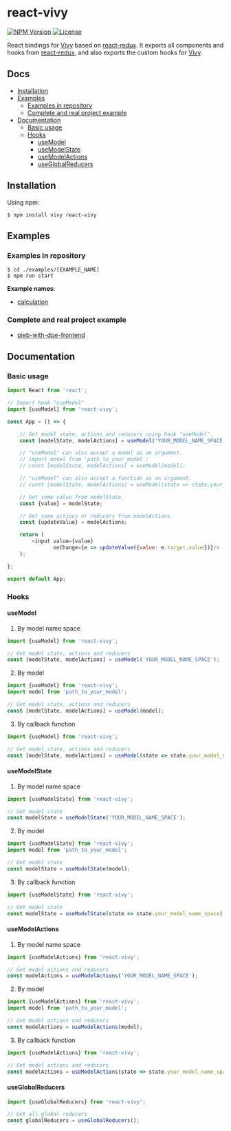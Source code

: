 [npm-image]: https://img.shields.io/npm/v/react-vivy.svg?style=flat-square

[npm-url]: https://npmjs.org/package/react-vivy

[license-image]: https://img.shields.io/npm/l/react-vivy.svg?style=flat-square

[vivy-url]: https://github.com/fatalxiao/vivy

[react-redux-url]: https://github.com/reduxjs/react-redux

[calculation-example-url]: https://github.com/fatalxiao/react-vivy/tree/main/examples/calculation

[pieb-with-dpe-frontend-url]: https://github.com/fatalxiao/pieb-with-dpe-frontend

# react-vivy

[![NPM Version][npm-image]][npm-url]
[![License][license-image]][npm-url]

React bindings for [Vivy][vivy-url] based on [react-redux][react-redux-url]. It exports all components and hooks
from [react-redux][react-redux-url], and also exports the custom hooks for [Vivy][vivy-url].

## Docs

* [Installation](#installation)
* [Examples](#examples)
    * [Examples in repository](#examples-in-repository)
    * [Complete and real project example](#complete-and-real-project-example)
* [Documentation](#documentation)
    * [Basic usage](#basic-usage)
    * [Hooks](#hooks)
        * [useModel](#useModel)
        * [useModelState](#useModelState)
        * [useModelActions](#useModelActions)
        * [useGlobalReducers](#useGlobalReducers)

## Installation

Using npm:

```shell
$ npm install vivy react-vivy
```

## Examples

### Examples in repository

```shell
$ cd ./examples/[EXAMPLE_NAME]
$ npm run start
```

**Example names**:

* [calculation][calculation-example-url]

### Complete and real project example

* [pieb-with-dpe-frontend][pieb-with-dpe-frontend-url]

## Documentation

### Basic usage

```js
import React from 'react';

// Import hook "useModel"
import {useModel} from 'react-vivy';

const App = () => {

    // Get model state, actions and reducers using hook "useModel".
    const [modelState, modelActions] = useModel('YOUR_MODEL_NAME_SPACE');

    // "useModel" can also accept a model as an argument.
    // import model from 'path_to_your_model';
    // const [modelState, modelActions] = useModel(model);

    // "useModel" can also accept a function as an argument.
    // const [modelState, modelActions] = useModel(state => state.your_model_name_space);

    // Get some value from modelState.
    const {value} = modelState;

    // Get some actions or reducers from modelActions.
    const {updateValue} = modelActions;

    return (
        <input value={value}
               onChange={e => updateValue({value: e.target.value})}/>
    );

};

export default App;
```

### Hooks

#### useModel

1. By model name space

```js
import {useModel} from 'react-vivy';

// Get model state, actions and reducers
const [modelState, modelActions] = useModel('YOUR_MODEL_NAME_SPACE');
```

2. By model

```js
import {useModel} from 'react-vivy';
import model from 'path_to_your_model';

// Get model state, actions and reducers
const [modelState, modelActions] = useModel(model);
```

3. By callback function

```js
import {useModel} from 'react-vivy';

// Get model state, actions and reducers
const [modelState, modelActions] = useModel(state => state.your_model_name_space);
```

#### useModelState

1. By model name space

```js
import {useModelState} from 'react-vivy';

// Get model state
const modelState = useModelState('YOUR_MODEL_NAME_SPACE');
```

2. By model

```js
import {useModelState} from 'react-vivy';
import model from 'path_to_your_model';

// Get model state
const modelState = useModelState(model);
```

3. By callback function

```js
import {useModelState} from 'react-vivy';

// Get model state
const modelState = useModelState(state => state.your_model_name_space);
```

#### useModelActions

1. By model name space

```js
import {useModelActions} from 'react-vivy';

// Get model actions and reducers
const modelActions = useModelActions('YOUR_MODEL_NAME_SPACE');
```

2. By model

```js
import {useModelActions} from 'react-vivy';
import model from 'path_to_your_model';

// Get model actions and reducers
const modelActions = useModelActions(model);
```

3. By callback function

```js
import {useModelActions} from 'react-vivy';

// Get model actions and reducers
const modelActions = useModelActions(state => state.your_model_name_space);
```

#### useGlobalReducers

```js
import {useGlobalReducers} from 'react-vivy';

// Get all global reducers
const globalReducers = useGlobalReducers();
```
